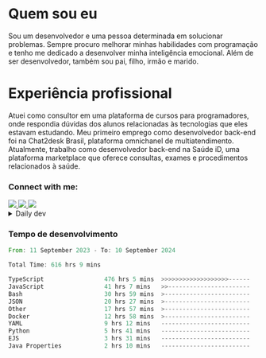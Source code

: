 # Quem sou eu
Sou um desenvolvedor e uma pessoa determinada em solucionar problemas. Sempre procuro melhorar minhas habilidades com programação e tenho me dedicado a desenvolver minha inteligência emocional. Além de ser desenvolvedor, também sou pai, filho, irmão e marido.

# Experiência profissional
Atuei como consultor em uma plataforma de cursos para programadores, onde respondia dúvidas dos alunos relacionadas às tecnologias que eles estavam estudando.
Meu primeiro emprego como desenvolvedor back-end foi na Chat2desk Brasil, plataforma omnichanel de multiatendimento.
Atualmente, trabalho como desenvolvedor back-end na Saúde iD, uma plataforma marketplace que oferece consultas, exames e procedimentos relacionados à saúde.

### Connect with me:
<a href="https://www.linkedin.com/in/theusmoreira" target="_blank" >
<img src="https://img.shields.io/badge/linkedin-%230077B5.svg?&style=for-the-badge&logo=linkedin&logoColor=white ">
</a>
<a href="https://www.instagram.com/matheus.s.moreira/" target="_blank">
<img src="https://img.shields.io/badge/instagram-%23E4405F.svg?&style=for-the-badge&logo=instagram&logoColor=white">
</a>
<a href="mailto:matheussm301@gmail.com"  target="_blank">
<img src="https://img.shields.io/badge/gmail-%23E4405F.svg?&style=for-the-badge&logo=gmail&logoColor=white">
</a>


<details>
  <summary>Daily dev </summary>
<p>
  <a href="https://app.daily.dev/matheussantos"><img src="https://github.com/matheus-santos-moreira/matheus-santos-moreira/blob/master/devcard.svg" width="200" alt="Matheus Santos's Dev Card"/></a>
 </p>
</details>

<h3>Tempo de desenvolvimento</h3>

<!--START_SECTION:waka-->

```rust
From: 11 September 2023 - To: 10 September 2024

Total Time: 616 hrs 9 mins

TypeScript                 476 hrs 5 mins  >>>>>>>>>>>>>>>>>>>------   75.08 %
JavaScript                 41 hrs 7 mins   >>-----------------------   06.49 %
Bash                       30 hrs 59 mins  >------------------------   04.89 %
JSON                       20 hrs 27 mins  >------------------------   03.23 %
Other                      17 hrs 57 mins  >------------------------   02.83 %
Docker                     12 hrs 58 mins  >------------------------   02.05 %
YAML                       9 hrs 12 mins   -------------------------   01.45 %
Python                     5 hrs 41 mins   -------------------------   00.90 %
EJS                        3 hrs 31 mins   -------------------------   00.56 %
Java Properties            2 hrs 10 mins   -------------------------   00.34 %
```

<!--END_SECTION:waka-->
